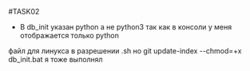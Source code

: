 #TASK02

* В db\_init указан python а не python3 так как в консоли у меня отображается только python

файл для линукса в разрешении .sh но git update-index --chmod=+x db\_init.bat я тоже выполнял

